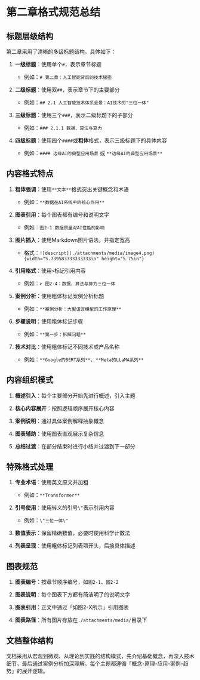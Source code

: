 # 第二章格式规范总结

## 标题层级结构

第二章采用了清晰的多级标题结构，具体如下：

1. **一级标题**：使用单个`#`，表示章节标题
   - 例如：`# 第二章：人工智能背后的技术秘密`

2. **二级标题**：使用双`##`，表示章节下的主要部分
   - 例如：`## 2.1 人工智能技术体系全景：AI技术的"三位一体"`

3. **三级标题**：使用三个`###`，表示二级标题下的子部分
   - 例如：`### 2.1.1 数据、算法与算力`

4. **四级标题**：使用四个`####`或**粗体**格式，表示三级标题下的具体内容
   - 例如：`#### 边缘AI的典型应用场景` 或 `**边缘AI的典型应用场景**`

## 内容格式特点

1. **粗体强调**：使用`**文本**`格式突出关键概念和术语
   - 例如：`**数据在AI系统中的核心作用**`

2. **图表引用**：每个图表都有编号和说明文字
   - 例如：`图2-1 数据质量对AI性能的影响`

3. **图片插入**：使用Markdown图片语法，并指定宽高
   - 格式：`![descript](./attachments/media/image4.png){width="5.739583333333333in" height="5.75in"}`

4. **引用格式**：使用`>`标记引用内容
   - 例如：`> 图2-4：数据、算法与算力三位一体`

5. **案例分析**：使用粗体标记案例分析标题
   - 例如：`**案例分析：大型语言模型的工作原理**`

6. **步骤说明**：使用粗体标记步骤
   - 例如：`**第一步：拆解问题**`

7. **技术对比**：使用粗体标记不同技术或产品名称
   - 例如：`**Google的BERT系列**`、`**Meta的LLaMA系列**`

## 内容组织模式

1. **概述引入**：每个主要部分开始先进行概述，引入主题

2. **核心内容展开**：按照逻辑顺序展开核心内容

3. **案例说明**：通过具体案例解释抽象概念

4. **图表辅助**：使用图表直观展示复杂信息

5. **总结过渡**：在部分结束时进行小结并过渡到下一部分

## 特殊格式处理

1. **专业术语**：使用英文原文并加粗
   - 例如：`**Transformer**`

2. **引号使用**：使用转义的引号`\"`表示引用内容
   - 例如：`\"三位一体\"`

3. **数值表示**：保留精确数值，必要时使用科学计数法

4. **列表呈现**：使用粗体标记列表项开头，后接具体描述

## 图表规范

1. **图表编号**：按章节顺序编号，如`图2-1`、`图2-2`

2. **图表说明**：每个图表下方都有简洁明了的说明文字

3. **图表引用**：正文中通过「如图2-X所示」引用图表

4. **图表路径**：所有图片存放在`./attachments/media/`目录下

## 文档整体结构

文档采用从宏观到微观、从理论到实践的结构模式，先介绍基础概念，再深入技术细节，最后通过案例分析加深理解。每个主题都遵循「概念-原理-应用-案例-趋势」的展开逻辑。